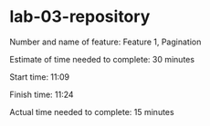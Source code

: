 # lab-03-repository
Number and name of feature: Feature 1, Pagination

Estimate of time needed to complete: 30 minutes

Start time: 11:09

Finish time: 11:24

Actual time needed to complete: 15 minutes